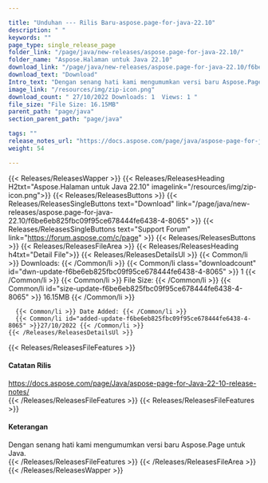 ```yaml
---

title: "Unduhan --- Rilis Baru-aspose.page-for-java-22.10"
description: " "
keywords: ""
page_type: single_release_page
folder_link: "/page/java/new-releases/aspose.page-for-java-22.10/"
folder_name: "Aspose.Halaman untuk Java 22.10"
download_link: "/page/java/new-releases/aspose.page-for-java-22.10/f6be6eb825fbc09f95ce678444fe6438-4-8065"
download_text: "Download"
Intro_text: "Dengan senang hati kami mengumumkan versi baru Aspose.Page untuk Java."
image_link: "/resources/img/zip-icon.png"
download_count: " 27/10/2022 Downloads: 1  Views: 1 "
file_size: "File Size: 16.15MB"
parent_path: "page/java"
section_parent_path: "page/java"

tags: ""
release_notes_url: "https://docs.aspose.com/page/java/aspose-page-for-java-22-10-release-notes/"
weight: 54

---
```


{{< Releases/ReleasesWapper >}}
  {{< Releases/ReleasesHeading H2txt="Aspose.Halaman untuk Java 22.10" imagelink="/resources/img/zip-icon.png">}}
  {{< Releases/ReleasesButtons >}}
    {{< Releases/ReleasesSingleButtons text="Download" link="/page/java/new-releases/aspose.page-for-java-22.10/f6be6eb825fbc09f95ce678444fe6438-4-8065" >}}
    {{< Releases/ReleasesSingleButtons text="Support Forum" link="https://forum.aspose.com/c/page" >}}
  {{< Releases/ReleasesButtons >}}
  {{< Releases/ReleasesFileArea >}}
    {{< Releases/ReleasesHeading h4txt="Detail File">}}
    {{< Releases/ReleasesDetailsUl >}}
      {{< Common/li >}} Downloads: {{< /Common/li >}}
      {{< Common/li class="downloadcount" id="dwn-update-f6be6eb825fbc09f95ce678444fe6438-4-8065" >}} 1 {{< /Common/li >}}
      {{< Common/li >}} File Size: {{< /Common/li >}}
      {{< Common/li id="size-update-f6be6eb825fbc09f95ce678444fe6438-4-8065" >}} 16.15MB {{< /Common/li >}}

      {{< Common/li >}} Date Added: {{< /Common/li >}}
      {{< Common/li id="added-update-f6be6eb825fbc09f95ce678444fe6438-4-8065" >}}27/10/2022 {{< /Common/li >}}
    {{< /Releases/ReleasesDetailsUl >}}

  {{< Releases/ReleasesFileFeatures >}}
      <h4>Catatan Rilis</h4><div> <a href='https://docs.aspose.com/page/java/aspose-page-for-java-22-10-release-notes/'>https://docs.aspose.com/page/Java/aspose-page-for-Java-22-10-release-notes/</a></div>
  {{< /Releases/ReleasesFileFeatures >}}
  {{< Releases/ReleasesFileFeatures >}}
      <h4>Keterangan</h4><div class="HTMLDescription"> Dengan senang hati kami mengumumkan versi baru Aspose.Page untuk Java.</div>
  {{< /Releases/ReleasesFileFeatures >}}
 {{< /Releases/ReleasesFileArea >}}
{{< /Releases/ReleasesWapper >}}



